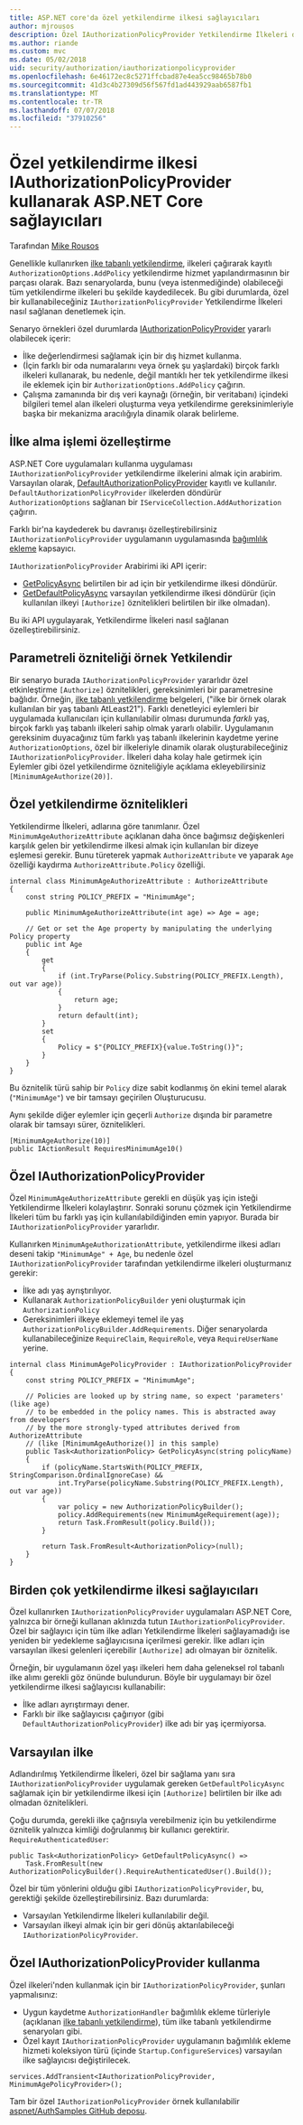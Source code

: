 ```yaml
---
title: ASP.NET core'da özel yetkilendirme ilkesi sağlayıcıları
author: mjrousos
description: Özel IAuthorizationPolicyProvider Yetkilendirme İlkeleri dinamik olarak oluşturmak için ASP.NET Core uygulamanızı kullanmayı öğrenin.
ms.author: riande
ms.custom: mvc
ms.date: 05/02/2018
uid: security/authorization/iauthorizationpolicyprovider
ms.openlocfilehash: 6e46172ec8c5271ffcbad87e4ea5cc98465b78b0
ms.sourcegitcommit: 41d3c4b27309d56f567fd1ad443929aab6587fb1
ms.translationtype: MT
ms.contentlocale: tr-TR
ms.lasthandoff: 07/07/2018
ms.locfileid: "37910256"
---
```

# <a name="custom-authorization-policy-providers-using-iauthorizationpolicyprovider-in-aspnet-core"></a>Özel yetkilendirme ilkesi IAuthorizationPolicyProvider kullanarak ASP.NET Core sağlayıcıları 

Tarafından [Mike Rousos](https://github.com/mjrousos)

Genellikle kullanırken [ilke tabanlı yetkilendirme](xref:security/authorization/policies), ilkeleri çağırarak kayıtlı `AuthorizationOptions.AddPolicy` yetkilendirme hizmet yapılandırmasının bir parçası olarak. Bazı senaryolarda, bunu (veya istenmediğinde) olabileceği tüm yetkilendirme ilkeleri bu şekilde kaydedilecek. Bu gibi durumlarda, özel bir kullanabileceğiniz `IAuthorizationPolicyProvider` Yetkilendirme İlkeleri nasıl sağlanan denetlemek için.

Senaryo örnekleri özel durumlarda [IAuthorizationPolicyProvider](/dotnet/api/microsoft.aspnetcore.authorization.iauthorizationpolicyprovider) yararlı olabilecek içerir:

* İlke değerlendirmesi sağlamak için bir dış hizmet kullanma.
* (İçin farklı bir oda numaralarını veya örnek şu yaşlardaki) birçok farklı ilkeleri kullanarak, bu nedenle, değil mantıklı her tek yetkilendirme ilkesi ile eklemek için bir `AuthorizationOptions.AddPolicy` çağırın.
* Çalışma zamanında bir dış veri kaynağı (örneğin, bir veritabanı) içindeki bilgileri temel alan ilkeleri oluşturma veya yetkilendirme gereksinimleriyle başka bir mekanizma aracılığıyla dinamik olarak belirleme.

## <a name="customizing-policy-retrieval"></a>İlke alma işlemi özelleştirme

ASP.NET Core uygulamaları kullanma uygulaması `IAuthorizationPolicyProvider` yetkilendirme ilkelerini almak için arabirim. Varsayılan olarak, [DefaultAuthorizationPolicyProvider](https://docs.microsoft.com/dotnet/api/microsoft.aspnetcore.authorization.defaultauthorizationpolicyprovider) kayıtlı ve kullanılır. `DefaultAuthorizationPolicyProvider` ilkelerden döndürür `AuthorizationOptions` sağlanan bir `IServiceCollection.AddAuthorization` çağırın.

Farklı bir'na kaydederek bu davranışı özelleştirebilirsiniz `IAuthorizationPolicyProvider` uygulamanın uygulamasında [bağımlılık ekleme](xref:fundamentals/dependency-injection) kapsayıcı. 

`IAuthorizationPolicyProvider` Arabirimi iki API içerir:

* [GetPolicyAsync](https://docs.microsoft.com/en-us/dotnet/api/microsoft.aspnetcore.authorization.iauthorizationpolicyprovider.getpolicyasync?view=aspnetcore-2.0#Microsoft_AspNetCore_Authorization_IAuthorizationPolicyProvider_GetPolicyAsync_System_String_) belirtilen bir ad için bir yetkilendirme ilkesi döndürür.
* [GetDefaultPolicyAsync](https://docs.microsoft.com/en-us/dotnet/api/microsoft.aspnetcore.authorization.iauthorizationpolicyprovider.getdefaultpolicyasync?view=aspnetcore-2.0) varsayılan yetkilendirme ilkesi döndürür (için kullanılan ilkeyi `[Authorize]` öznitelikleri belirtilen bir ilke olmadan). 

Bu iki API uygulayarak, Yetkilendirme İlkeleri nasıl sağlanan özelleştirebilirsiniz.

## <a name="parameterized-authorize-attribute-example"></a>Parametreli özniteliği örnek Yetkilendir

Bir senaryo burada `IAuthorizationPolicyProvider` yararlıdır özel etkinleştirme `[Authorize]` öznitelikleri, gereksinimleri bir parametresine bağlıdır. Örneğin, [ilke tabanlı yetkilendirme](xref:security/authorization/policies) belgeleri, ("ilke bir örnek olarak kullanılan bir yaş tabanlı AtLeast21"). Farklı denetleyici eylemleri bir uygulamada kullanıcıları için kullanılabilir olması durumunda *farklı* yaş, birçok farklı yaş tabanlı ilkeleri sahip olmak yararlı olabilir. Uygulamanın gereksinim duyacağınız tüm farklı yaş tabanlı ilkelerinin kaydetme yerine `AuthorizationOptions`, özel bir ilkeleriyle dinamik olarak oluşturabileceğiniz `IAuthorizationPolicyProvider`. İlkeleri daha kolay hale getirmek için Eylemler gibi özel yetkilendirme özniteliğiyle açıklama ekleyebilirsiniz `[MinimumAgeAuthorize(20)]`.

## <a name="custom-authorization-attributes"></a>Özel yetkilendirme öznitelikleri

Yetkilendirme İlkeleri, adlarına göre tanımlanır. Özel `MinimumAgeAuthorizeAttribute` açıklanan daha önce bağımsız değişkenleri karşılık gelen bir yetkilendirme ilkesi almak için kullanılan bir dizeye eşlemesi gerekir. Bunu türeterek yapmak `AuthorizeAttribute` ve yaparak `Age` özelliği kaydırma `AuthorizeAttribute.Policy` özelliği.

```CSharp
internal class MinimumAgeAuthorizeAttribute : AuthorizeAttribute
{
    const string POLICY_PREFIX = "MinimumAge";

    public MinimumAgeAuthorizeAttribute(int age) => Age = age;

    // Get or set the Age property by manipulating the underlying Policy property
    public int Age
    {
        get
        {
            if (int.TryParse(Policy.Substring(POLICY_PREFIX.Length), out var age))
            {
                return age;
            }
            return default(int);
        }
        set
        {
            Policy = $"{POLICY_PREFIX}{value.ToString()}";
        }
    }
}
```

Bu öznitelik türü sahip bir `Policy` dize sabit kodlanmış ön ekini temel alarak (`"MinimumAge"`) ve bir tamsayı geçirilen Oluşturucusu.

Aynı şekilde diğer eylemler için geçerli `Authorize` dışında bir parametre olarak bir tamsayı sürer, öznitelikleri.

```CSharp
[MinimumAgeAuthorize(10)]
public IActionResult RequiresMinimumAge10()
```

## <a name="custom-iauthorizationpolicyprovider"></a>Özel IAuthorizationPolicyProvider

Özel `MinimumAgeAuthorizeAttribute` gerekli en düşük yaş için isteği Yetkilendirme İlkeleri kolaylaştırır. Sonraki sorunu çözmek için Yetkilendirme İlkeleri tüm bu farklı yaş için kullanılabildiğinden emin yapıyor. Burada bir `IAuthorizationPolicyProvider` yararlıdır.

Kullanırken `MinimumAgeAuthorizationAttribute`, yetkilendirme ilkesi adları deseni takip `"MinimumAge" + Age`, bu nedenle özel `IAuthorizationPolicyProvider` tarafından yetkilendirme ilkeleri oluşturmanız gerekir:

* İlke adı yaş ayrıştırılıyor.
* Kullanarak `AuthorizationPolicyBuilder` yeni oluşturmak için `AuthorizationPolicy`
* Gereksinimleri ilkeye eklemeyi temel ile yaş `AuthorizationPolicyBuilder.AddRequirements`. Diğer senaryolarda kullanabileceğinize `RequireClaim`, `RequireRole`, veya `RequireUserName` yerine.

```CSharp
internal class MinimumAgePolicyProvider : IAuthorizationPolicyProvider
{
    const string POLICY_PREFIX = "MinimumAge";

    // Policies are looked up by string name, so expect 'parameters' (like age)
    // to be embedded in the policy names. This is abstracted away from developers
    // by the more strongly-typed attributes derived from AuthorizeAttribute
    // (like [MinimumAgeAuthorize()] in this sample)
    public Task<AuthorizationPolicy> GetPolicyAsync(string policyName)
    {
        if (policyName.StartsWith(POLICY_PREFIX, StringComparison.OrdinalIgnoreCase) &&
            int.TryParse(policyName.Substring(POLICY_PREFIX.Length), out var age))
        {
            var policy = new AuthorizationPolicyBuilder();
            policy.AddRequirements(new MinimumAgeRequirement(age));
            return Task.FromResult(policy.Build());
        }

        return Task.FromResult<AuthorizationPolicy>(null);
    }
}
```

## <a name="multiple-authorization-policy-providers"></a>Birden çok yetkilendirme ilkesi sağlayıcıları

Özel kullanırken `IAuthorizationPolicyProvider` uygulamaları ASP.NET Core, yalnızca bir örneği kullanan aklınızda tutun `IAuthorizationPolicyProvider`. Özel bir sağlayıcı için tüm ilke adları Yetkilendirme İlkeleri sağlayamadığı ise yeniden bir yedekleme sağlayıcısına içerilmesi gerekir. İlke adları için varsayılan ilkesi gelenleri içerebilir `[Authorize]` adı olmayan bir öznitelik.

Örneğin, bir uygulamanın özel yaşı ilkeleri hem daha geleneksel rol tabanlı ilke alımı gerekli göz önünde bulundurun. Böyle bir uygulamayı bir özel yetkilendirme ilkesi sağlayıcısı kullanabilir:

* İlke adları ayrıştırmayı dener. 
* Farklı bir ilke sağlayıcısı çağırıyor (gibi `DefaultAuthorizationPolicyProvider`) ilke adı bir yaş içermiyorsa.

## <a name="default-policy"></a>Varsayılan ilke

Adlandırılmış Yetkilendirme İlkeleri, özel bir sağlama yanı sıra `IAuthorizationPolicyProvider` uygulamak gereken `GetDefaultPolicyAsync` sağlamak için bir yetkilendirme ilkesi için `[Authorize]` belirtilen bir ilke adı olmadan öznitelikleri.

Çoğu durumda, gerekli ilke çağrısıyla verebilmeniz için bu yetkilendirme öznitelik yalnızca kimliği doğrulanmış bir kullanıcı gerektirir. `RequireAuthenticatedUser`:

```CSharp
public Task<AuthorizationPolicy> GetDefaultPolicyAsync() => 
    Task.FromResult(new AuthorizationPolicyBuilder().RequireAuthenticatedUser().Build());
```

Özel bir tüm yönlerini olduğu gibi `IAuthorizationPolicyProvider`, bu, gerektiği şekilde özelleştirebilirsiniz. Bazı durumlarda:

* Varsayılan Yetkilendirme İlkeleri kullanılabilir değil.
* Varsayılan ilkeyi almak için bir geri dönüş aktarılabileceği `IAuthorizationPolicyProvider`.

## <a name="using-a-custom-iauthorizationpolicyprovider"></a>Özel IAuthorizationPolicyProvider kullanma

Özel ilkeleri'nden kullanmak için bir `IAuthorizationPolicyProvider`, şunları yapmalısınız:

* Uygun kaydetme `AuthorizationHandler` bağımlılık ekleme türleriyle (açıklanan [ilke tabanlı yetkilendirme](xref:security/authorization/policies#authorization-handlers)), tüm ilke tabanlı yetkilendirme senaryoları gibi.
* Özel kayıt `IAuthorizationPolicyProvider` uygulamanın bağımlılık ekleme hizmeti koleksiyon türü (içinde `Startup.ConfigureServices`) varsayılan ilke sağlayıcısı değiştirilecek.

```CSharp
services.AddTransient<IAuthorizationPolicyProvider, MinimumAgePolicyProvider>();
```

Tam bir özel `IAuthorizationPolicyProvider` örnek kullanılabilir [aspnet/AuthSamples GitHub deposu](https://github.com/aspnet/AuthSamples/tree/master/samples/CustomPolicyProvider).
